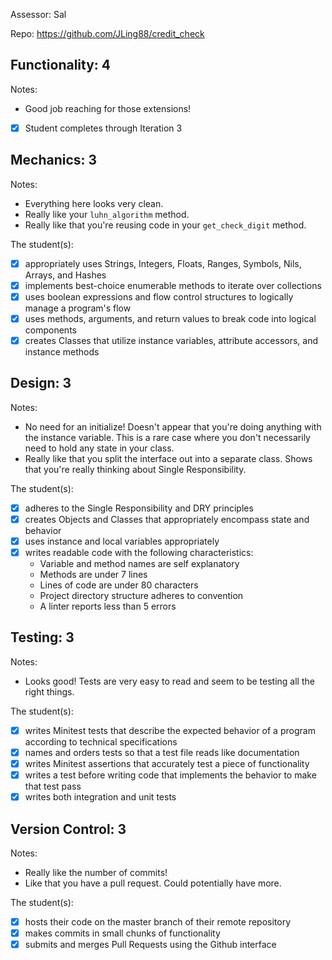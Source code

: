 Assessor: Sal

Repo: https://github.com/JLing88/credit_check

## Functionality: 4

Notes:

* Good job reaching for those extensions!

- [x] Student completes through Iteration 3

## Mechanics: 3

Notes:

* Everything here looks very clean.
* Really like your `luhn_algorithm` method.
* Really like that you're reusing code in your `get_check_digit` method.

The student(s):

- [x] appropriately uses Strings, Integers, Floats, Ranges, Symbols, Nils, Arrays, and Hashes
- [x] implements best-choice enumerable methods to iterate over collections
- [x] uses boolean expressions and flow control structures to logically manage a program's flow
- [x] uses methods, arguments, and return values to break code into logical components
- [x] creates Classes that utilize instance variables, attribute accessors, and instance methods

## Design: 3

Notes:

* No need for an initialize! Doesn't appear that you're doing anything with the instance variable. This is a rare case where you don't necessarily need to hold any state in your class.
* Really like that you split the interface out into a separate class. Shows that you're really thinking about Single Responsibility.

The student(s):

- [x] adheres to the Single Responsibility and DRY principles
- [x] creates Objects and Classes that appropriately encompass state and behavior
- [x] uses instance and local variables appropriately
- [x] writes readable code with the following characteristics:
    * Variable and method names are self explanatory
    * Methods are under 7 lines
    * Lines of code are under 80 characters
    * Project directory structure adheres to convention
    * A linter reports less than 5 errors

## Testing: 3

Notes:

* Looks good! Tests are very easy to read and seem to be testing all the right things.

The student(s):

- [x] writes Minitest tests that describe the expected behavior of a program according to technical specifications
- [x] names and orders tests so that a test file reads like documentation
- [x] writes Minitest assertions that accurately test a piece of functionality
- [x] writes a test before writing code that implements the behavior to make that test pass
- [x] writes both integration and unit tests

## Version Control: 3

Notes:

* Really like the number of commits!
* Like that you have a pull request. Could potentially have more.

The student(s):

- [x] hosts their code on the master branch of their remote repository
- [x] makes commits in small chunks of functionality
- [x] submits and merges Pull Requests using the Github interface
